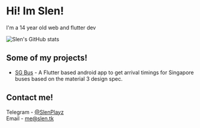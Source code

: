 # Hi! Im Slen!
I'm a 14 year old web and flutter dev

![Slen's GitHub stats](https://github-readme-stats.vercel.app/api?username=SlenPlayz&show_icons=true&theme=tokyonight)

## Some of my projects!
 - [SG Bus](https://github.com/SlenPlayz/SGBus) - A Flutter based android app to get arrival timings for Singapore buses based on the material 3 design spec.


## Contact me!
Telegram - [@SlenPlayz](https://t.me/SlenPlayz)\
Email - [me@slen.tk](mailto:slen.tk)
